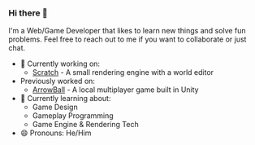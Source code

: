### Hi there 👋
I'm a Web/Game Developer that likes to learn new things and solve fun problems. Feel free to reach out to me if you want to collaborate or just chat.

- 🔭 Currently working on:
  - [Scratch](https://github.com/jaideng123/Scratch) - A small rendering engine with a world editor
- Previously worked on:
  - [ArrowBall](https://store.steampowered.com/app/1307310/ArrowBall/) - A local multiplayer game built in Unity
- 🌱 Currently learning about:
  - Game Design
  - Gameplay Programming
  - Game Engine & Rendering Tech
- 😄 Pronouns: He/Him
